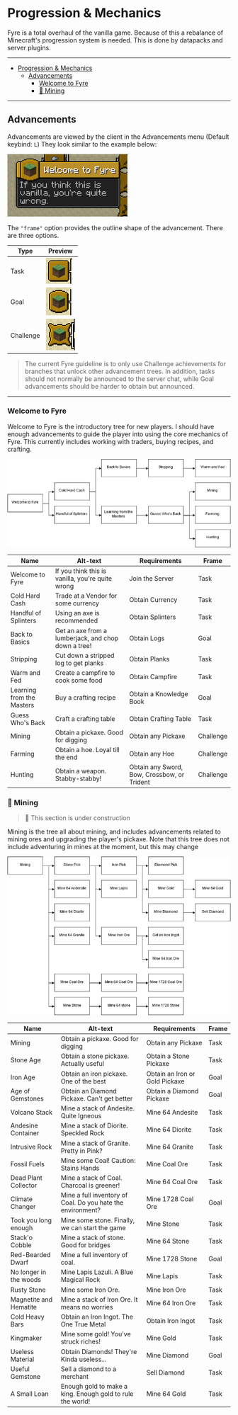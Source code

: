 # Progression & Mechanics

Fyre is a total overhaul of the vanilla game. Because of this a rebalance of Minecraft's progression system
is needed. This is done by datapacks and server plugins.

---

- [Progression & Mechanics](#progression--mechanics)
	- [Advancements](#advancements)
		- [Welcome to Fyre](#welcome-to-fyre)
		- [🚧 Mining](#-mining)

---

## Advancements

Advancements are viewed by the client in the Advancements menu (Default keybind: `L`)
They look similar to the example below:

![Advancement](img/Advancement-Example.png)

The `"frame"` option provides the outline shape of the advancement. There are three options.

| Type      | Preview                                         |
| --------- | ----------------------------------------------- |
| Task      | ![Square Advancement](img/Frame-Task.png)       |
| Goal      | ![Rounded Advancement](img/Frame-Goal.png)      |
| Challenge | ![Starred Advancement](img/Frame-Challenge.png) |

> The current Fyre guideline is to only use Challenge achievements for branches that unlock
> other advancement trees. In addition, tasks should not normally be announced to the server
> chat, while Goal advancements should be harder to obtain but announced.

---

### Welcome to Fyre

Welcome to Fyre is the introductory tree for new players.
I should have enough advancements to guide the player into using the core mechanics of Fyre.
This currently includes working with traders, buying recipes, and crafting.

![Flowchart of Welcome Advancements](img/Advancements-Welcome.png)

| Name                      | Alt-text                                            | Requirements                                | Frame     |
| ------------------------- | --------------------------------------------------- | ------------------------------------------- | --------- |
| Welcome to Fyre           | If you think this is vanilla, you're quite wrong    | Join the Server                             | Task      |
| Cold Hard Cash            | Trade at a Vendor for some currency                 | Obtain Currency                             | Task      |
| Handful of Splinters      | Using an axe is recommended                         | Obtain Splinters                            | Task      |
| Back to Basics            | Get an axe from a lumberjack, and chop down a tree! | Obtain Logs                                 | Goal      |
| Stripping                 | Cut down a stripped log to get planks               | Obtain Planks                               | Task      |
| Warm and Fed              | Create a campfire to cook some food                 | Obtain Campfire                             | Task      |
| Learning from the Masters | Buy a crafting recipe                               | Obtain a Knowledge Book                     | Goal      |
| Guess Who's Back          | Craft a crafting table                              | Obtain Crafting Table                       | Task      |
| Mining                    | Obtain a pickaxe. Good for digging                  | Obtain any Pickaxe                          | Challenge |
| Farming                   | Obtain a hoe. Loyal till the end                    | Obtain any Hoe                              | Challenge |
| Hunting                   | Obtain a weapon. Stabby-stabby!                     | Obtain any Sword, Bow, Crossbow, or Trident | Challenge |

### 🚧 Mining

> 🚧 This section is under construction

Mining is the tree all about mining, and includes advancements related to mining ores and upgrading the player's pickaxe.
Note that this tree does not include adventuring in mines at the moment, but this may change

![Flowchart of Mining Advancements](img/Advancements-Mining.png)

| Name                   | Alt-text                                                    | Requirements                   | Frame |
| ---------------------- | ----------------------------------------------------------- | ------------------------------ | ----- |
| Mining                 | Obtain a pickaxe. Good for digging                          | Obtain any Pickaxe             | Task  |
| Stone Age              | Obtain a stone pickaxe. Actually useful                     | Obtain a Stone Pickaxe         | Task  |
| Iron Age               | Obtain an iron pickaxe. One of the best                     | Obtain an Iron or Gold Pickaxe | Goal  |
| Age of Gemstones       | Obtain an Diamond Pickaxe. Can't get better                 | Obtain a Diamond Pickaxe       | Goal  |
| Volcano Stack          | Mine a stack of Andesite. Quite Igneous                     | Mine 64 Andesite               | Task  |
| Andesine Container     | Mine a stack of Diorite. Speckled Rock                      | Mine 64 Diorite                | Task  |
| Intrusive Rock         | Mine a stack of Granite. Pretty in Pink?                    | Mine 64 Granite                | Task  |
| Fossil Fuels           | Mine some Coal! Caution: Stains Hands                       | Mine Coal Ore                  | Task  |
| Dead Plant Collector   | Mine a stack of Coal. Charcoal is greener!                  | Mine 64 Coal Ore               | Task  |
| Climate Changer        | Mine a full inventory of Coal. Do you hate the environment? | Mine 1728 Coal Ore             | Goal  |
| Took you long enough   | Mine some stone. Finally, we can start the game             | Mine Stone                     | Task  |
| Stack'o Cobble         | Mine a stack of stone. Good for bridges                     | Mine 64 Stone                  | Task  |
| Red-Bearded Dwarf      | Mine a full inventory of coal.                              | Mine 1728 Stone                | Goal  |
| No longer in the woods | Mine Lapis Lazuli. A Blue Magical Rock                      | Mine Lapis                     | Task  |
| Rusty Stone            | Mine some Iron Ore.                                         | Mine Iron Ore                  | Task  |
| Magnetite and Hematite | Mine a stack of Iron Ore. It means no worries               | Mine 64 Iron Ore               | Task  |
| Cold Heavy Bars        | Obtain an Iron Ingot. The One True Metal                    | Obtain Iron Ingot              | Task  |
| Kingmaker              | Mine some gold! You've struck riches!                       | Mine Gold                      | Task  |
| Useless Material       | Obtain Diamonds! They're Kinda useless...                   | Mine Diamond                   | Goal  |
| Useful Gemstone        | Sell a diamond to a merchant                                | Sell Diamond                   | Task  |
| A Small Loan           | Enough gold to make a king. Enough gold to rule the world!  | Mine 64 Gold                   | Task  |
